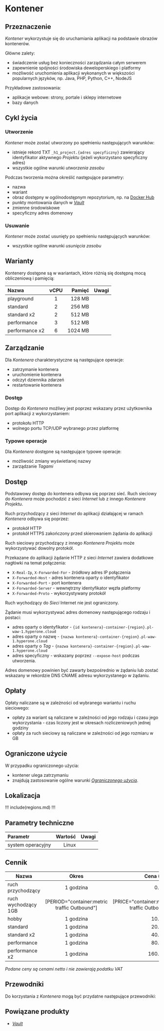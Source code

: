 # Kontener

## Przeznaczenie

*Kontener* wykorzystuje się do uruchamiania aplikacji na podstawie obrazów kontenerów.

Główne zalety:

 * świadczenie usług bez konieczności zarządzania całym serwerem
 * zapewnienie spójności środowiska deweloperskiego i platformy
 * możliwość uruchomienia aplikacji wykonanych w większości popularnych języków, np. Java, PHP, Python, C++, NodeJS

Przykładowe zastosowania:

 * aplikacje webowe: strony, portale i sklepy internetowe
 * bazy danych

## Cykl życia

### Utworzenie

*Kontener* może zostać utworzony po spełnieniu następujących warunków:

 * istnieje rekord TXT ```_h1_project.{adres specyficzny}``` zawierający identyfikator aktywnego *Projektu* (jeżeli wykorzystano specyficzny adres)
 * wszystkie ogólne warunki *utworzenia zasobu*

Podczas tworzenia można określić następujące parametry:

 * nazwa
 * wariant
 * obraz dostępny w ogólnodostępnym repozytorium, np. na [Docker Hub](https://hub.docker.com/)
 * punkty montowania danych w *[Vault](/resource/storage/vault.md)*
 * zmienne środowiskowe
 * specyficzny adres domenowy

### Usuwanie

*Kontener* może zostać usunięty po spełnieniu następujących warunków:

 * wszystkie ogólne warunki *usunięcia zasobu*

## Warianty

Kontenery dostępne są w wariantach, które różnią się dostępną mocą obliczeniową i pamięcią:

Nazwa                  |  vCPU  | Pamięć  | Uwagi
:--------------------  | :----: | ------: | :----
playground             |   1    |  128 MB |
standard               |   2    |  256 MB |
standard x2            |   2    |  512 MB |
performance            |   3    |  512 MB |
performance x2         |   6    | 1024 MB |

## Zarządzanie

Dla *Kontenera* charakterystyczne są następujące operacje:

 * zatrzymanie kontenera
 * uruchomienie kontenera
 * odczyt dziennika zdarzeń
 * restartowanie kontenera

### Dostęp

Dostęp do *Kontenera* możliwy jest poprzez wskazany przez użytkownika port aplikacji z wykorzystaniem:

 * protokołu HTTP
 * wolnego portu TCP/UDP wybranego przez platformę

### Typowe operacje

Dla *Kontenera* dostępne są następujące typowe operacje:

 * możliwość zmiany wyświetlanej nazwy
 * zarządzanie *Tagami*

## Dostęp

Podstawowy dostęp do kontenera odbywa się poprzez sieć. Ruch sieciowy do *Kontenera* może pochodzić z sieci *Internet* lub z innego *Kontenera* *Projektu*.

Ruch przychodzący z sieci *Internet* do aplikacji działającej w ramach *Kontenera* odbywa się poprzez:

 * protokół HTTP
 * protokół HTTPS zakończony przed skierowaniem żądania do aplikacji

Ruch sieciowy przychodzący z innego *Kontenera* *Projektu* może wykorzystywać dowolny protokół.

Przekazane do aplikacji żądanie HTTP z sieci *Internet* zawiera dodatkowe nagłówki na temat połączenia:

- ```X-Real-Ip```, ```X-Forwarded-For``` - źródłowy adres IP połączenia
- ```X-Forwarded-Host``` - adres kontenera oparty o identyfikator
- ```X-Forwarded-Port``` - port kontenera
- ```X-Forwarded-Server``` - wewnętrzny identyfikator węzła platformy
- ```X-Forwarded-Proto``` - wykorzystywany protokół

Ruch wychodzący do *Sieci* Internet nie jest ograniczony.

Żądanie musi wykorzystywać adres domenowy następującego rodzaju i postaci:

* adres oparty o identyfikator - ```{id kontenera}-container-{region}.pl-waw-1.hyperone.cloud```
* adres oparty o nazwę - ```{nazwa kontenera}-container-{region}.pl-waw-1.hyperone.cloud```
* adres oparty o *Tag* - ```{nazwa kontenera}-container-{region}.pl-waw-1.hyperone.cloud```
* adres specyficzny - wskazany poprzez ```--expose-host``` podczas utworzenia.

Adres domenowy powinien być zawarty bezpośrednio w żądaniu lub zostać wskazany w rekordzie DNS CNAME adresu wykorzystanego w żądaniu.

## Opłaty

Opłaty naliczane są w zależności od wybranego wariantu i ruchu sieciowego:

 * opłaty za wariant są naliczane w zależności od jego rodzaju i czasu jego wykorzystania - czas liczony jest w okresach rozliczeniowych jednej godziny
 * opłaty za ruch sieciowy są naliczane w zależności od jego rozmiaru w GB

## Ograniczone użycie

W przypadku ograniczonego użycia:

 * kontener ulega zatrzymaniu
 * znajdują zastosowanie ogólne warunki *[Ograniczonego użycia](/platform/resource.md#ograniczone-uzycie)*.

## Lokalizacja

!!! include(regions.md) !!!

## Parametry techniczne

Parametr              | Wartość | Uwagi
:-------------------- | ------: | ---
system operacyjny     | Linux   |

## Cennik

Nazwa               | Okres         | Cena (PLN) | Uwagi
------------------- | :-----------: | ---------: | :----:
ruch przychodzący   |   1 godzina   |     0.0000 |
ruch wychodzący 1GB | [PERIOD="container:metric traffic Outbound"] | [PRICE="container:metric traffic Outbound"]
hobby               |   1 godzina   |    10.0000 |
standard            |   1 godzina   |    20.0000 |
standard x2         |   1 godzina   |    40.0000 |
performance         |   1 godzina   |    80.0000 |
performance x2      |   1 godzina   |   160.0000 |

*Podane ceny są cenami netto i nie zawierają podatku VAT*

<!--
Transfer is not availabe due following reason:
- required validation of licensing
- container can use vault as composite of multiple resources
-->

## Przewodniki

Do korzystania z *Kontenera* mogą być przydatne następujące przewodniki:

<PageList path_re="guide/compute/container/"/>

## Powiązane produkty

 * *[Vault](/resource/storage/vault.md)*
